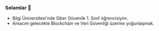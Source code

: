 ### Selamlar 👋

- Bilgi Üniversitesi'nde Siber Güvenlik 1. Sınıf öğrencisiyim.
- Amacım gelecekte Blockchain ve Veri Güvenliği üzerine yoğunlaşmak.

<!--
**devrimaltuncu/devrimaltuncu** is a ✨ _special_ ✨ repository because its `README.md` (this file) appears on your GitHub profile.

Here are some ideas to get you started:

- 🔭 I’m currently working on ...
- 🌱 I’m currently learning ...
- 👯 I’m looking to collaborate on ...
- 🤔 I’m looking for help with ...
- 💬 Ask me about ...
- 📫 How to reach me: ...
- 😄 Pronouns: ...
- ⚡ Fun fact: ...
-->
